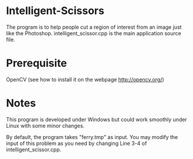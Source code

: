 # Intelligent-Scissors
The program is to help people cut a region of interest from an image just like the Photoshop.
intelligent_scissor.cpp is the main application source file.

# Prerequisite 

OpenCV (see how to install it on the webpage http://opencv.org/)

# Notes

This program is developed under Windows but could work smoothly under Linux with some minor changes. 

By default, the program takes "ferry.tmp" as input. You may modify the input of this problem as you need by changing Line 3-4 of intelligent_scissor.cpp. 

